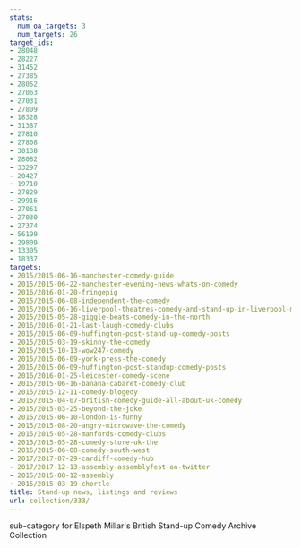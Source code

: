 ```yaml
---
stats:
  num_oa_targets: 3
  num_targets: 26
target_ids:
- 28048
- 28227
- 31452
- 27385
- 28052
- 27063
- 27031
- 27809
- 18328
- 31387
- 27810
- 27808
- 30138
- 28082
- 33297
- 20427
- 19710
- 27829
- 29916
- 27061
- 27030
- 27374
- 56199
- 29809
- 13305
- 18337
targets:
- 2015/2015-06-16-manchester-comedy-guide
- 2015/2015-06-22-manchester-evening-news-whats-on-comedy
- 2016/2016-01-20-fringepig
- 2015/2015-06-08-independent-the-comedy
- 2015/2015-06-16-liverpool-theatres-comedy-and-stand-up-in-liverpool-merseyside-surrounding-area
- 2015/2015-05-28-giggle-beats-comedy-in-the-north
- 2016/2016-01-21-last-laugh-comedy-clubs
- 2015/2015-06-09-huffington-post-stand-up-comedy-posts
- 2015/2015-03-19-skinny-the-comedy
- 2015/2015-10-13-wow247-comedy
- 2015/2015-06-09-york-press-the-comedy
- 2015/2015-06-09-huffington-post-standup-comedy-posts
- 2016/2016-01-25-leicester-comedy-scene
- 2015/2015-06-16-banana-cabaret-comedy-club
- 2015/2015-12-11-comedy-blogedy
- 2015/2015-04-07-british-comedy-guide-all-about-uk-comedy
- 2015/2015-03-25-beyond-the-joke
- 2015/2015-06-10-london-is-funny
- 2015/2015-08-20-angry-microwave-the-comedy
- 2015/2015-05-28-manfords-comedy-clubs
- 2015/2015-05-28-comedy-store-uk-the
- 2015/2015-06-08-comedy-south-west
- 2017/2017-07-29-cardiff-comedy-hub
- 2017/2017-12-13-assembly-assemblyfest-on-twitter
- 2015/2015-08-12-assembly
- 2015/2015-03-19-chortle
title: Stand-up news, listings and reviews
url: collection/333/
---
```


sub-category for Elspeth Millar's British Stand-up Comedy Archive Collection
